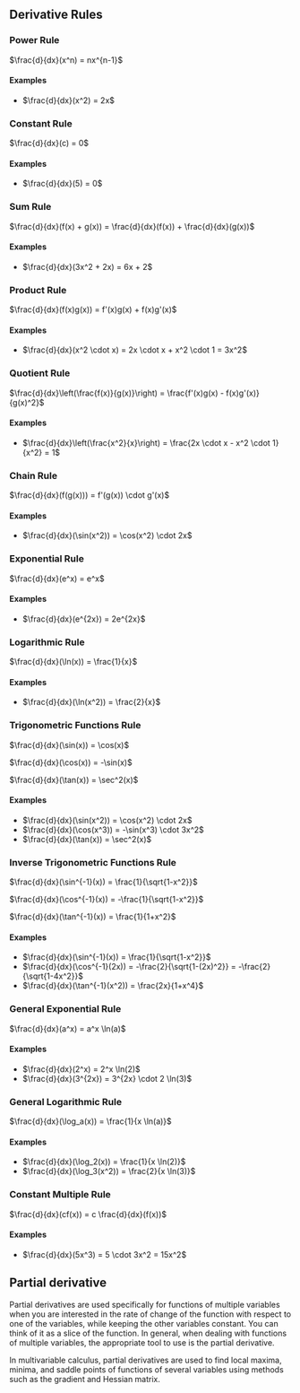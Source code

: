 ## Derivative Rules

### Power Rule

$\frac{d}{dx}(x^n) = nx^{n-1}$

#### Examples

- $\frac{d}{dx}(x^2) = 2x$

### Constant Rule

$\frac{d}{dx}(c) = 0$

#### Examples

- $\frac{d}{dx}(5) = 0$

### Sum Rule

$\frac{d}{dx}(f(x) + g(x)) = \frac{d}{dx}(f(x)) + \frac{d}{dx}(g(x))$

#### Examples

- $\frac{d}{dx}(3x^2 + 2x) = 6x + 2$

### Product Rule

$\frac{d}{dx}(f(x)g(x)) = f'(x)g(x) + f(x)g'(x)$

#### Examples

- $\frac{d}{dx}(x^2 \cdot x) = 2x \cdot x + x^2 \cdot 1 = 3x^2$

### Quotient Rule

$\frac{d}{dx}\left(\frac{f(x)}{g(x)}\right) = \frac{f'(x)g(x) - f(x)g'(x)}{g(x)^2}$

#### Examples

- $\frac{d}{dx}\left(\frac{x^2}{x}\right) = \frac{2x \cdot x - x^2 \cdot 1}{x^2} = 1$

### Chain Rule

$\frac{d}{dx}(f(g(x))) = f'(g(x)) \cdot g'(x)$

#### Examples

- $\frac{d}{dx}(\sin(x^2)) = \cos(x^2) \cdot 2x$

### Exponential Rule

$\frac{d}{dx}(e^x) = e^x$

#### Examples

- $\frac{d}{dx}(e^{2x}) = 2e^{2x}$

### Logarithmic Rule

$\frac{d}{dx}(\ln(x)) = \frac{1}{x}$

#### Examples

- $\frac{d}{dx}(\ln(x^2)) = \frac{2}{x}$

### Trigonometric Functions Rule

$\frac{d}{dx}(\sin(x)) = \cos(x)$

$\frac{d}{dx}(\cos(x)) = -\sin(x)$

$\frac{d}{dx}(\tan(x)) = \sec^2(x)$

#### Examples

- $\frac{d}{dx}(\sin(x^2)) = \cos(x^2) \cdot 2x$
- $\frac{d}{dx}(\cos(x^3)) = -\sin(x^3) \cdot 3x^2$
- $\frac{d}{dx}(\tan(x)) = \sec^2(x)$

### Inverse Trigonometric Functions Rule

$\frac{d}{dx}(\sin^{-1}(x)) = \frac{1}{\sqrt{1-x^2}}$

$\frac{d}{dx}(\cos^{-1}(x)) = -\frac{1}{\sqrt{1-x^2}}$

$\frac{d}{dx}(\tan^{-1}(x)) = \frac{1}{1+x^2}$

#### Examples

- $\frac{d}{dx}(\sin^{-1}(x)) = \frac{1}{\sqrt{1-x^2}}$
- $\frac{d}{dx}(\cos^{-1}(2x)) = -\frac{2}{\sqrt{1-(2x)^2}} = -\frac{2}{\sqrt{1-4x^2}}$
- $\frac{d}{dx}(\tan^{-1}(x^2)) = \frac{2x}{1+x^4}$

### General Exponential Rule

$\frac{d}{dx}(a^x) = a^x \ln(a)$

#### Examples

- $\frac{d}{dx}(2^x) = 2^x \ln(2)$
- $\frac{d}{dx}(3^{2x}) = 3^{2x} \cdot 2 \ln(3)$

### General Logarithmic Rule

$\frac{d}{dx}(\log_a(x)) = \frac{1}{x \ln(a)}$

#### Examples

- $\frac{d}{dx}(\log_2(x)) = \frac{1}{x \ln(2)}$
- $\frac{d}{dx}(\log_3(x^2)) = \frac{2}{x \ln(3)}$

### Constant Multiple Rule

$\frac{d}{dx}(cf(x)) = c \frac{d}{dx}(f(x))$

#### Examples

- $\frac{d}{dx}(5x^3) = 5 \cdot 3x^2 = 15x^2$

## Partial derivative

Partial derivatives are used specifically for functions of multiple variables when you are interested in the rate of change of the function with respect to one of the variables, while keeping the other variables constant. You can think of it as a slice of the function. In general, when dealing with functions of multiple variables, the appropriate tool to use is the partial derivative.

In multivariable calculus, partial derivatives are used to find local maxima, minima, and saddle points of functions of several variables using methods such as the gradient and Hessian matrix.
